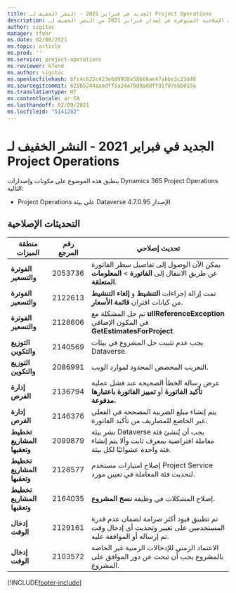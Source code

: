 ```yaml
---
title: الجديد في فبراير 2021 - النشر الخفيف لـ Project Operations
description: يوفر هذا الموضوع معلومات حول التحديثات الإصلاحية المتوفرة في إصدار فبراير 2021 من النشر الخفيف لـ Project Operations.
author: sigitac
manager: tfehr
ms.date: 02/08/2021
ms.topic: article
ms.prod: ''
ms.service: project-operations
ms.reviewer: kfend
ms.author: sigitac
ms.openlocfilehash: bfc4c622c423e689938e58666ae47abbe3c23d48
ms.sourcegitcommit: 625b5244aaadff5a24a79d9addff91f87c6b015a
ms.translationtype: HT
ms.contentlocale: ar-SA
ms.lasthandoff: 02/09/2021
ms.locfileid: "5141282"
---
```

# <a name="whats-new-february-2021---project-operations-lite-deployment"></a>الجديد في فبراير 2021 - النشر الخفيف لـ Project Operations

ينطبق هذه الموضوع على مكونات وإصدارات Dynamics 365 Project Operations التالية:

  - Project Operations على بيئة Dataverse الإصدار 4.7.0.95

## <a name="quality-updates"></a>التحديثات الإصلاحية

| **منطقة الميزات** | **رقم المرجع** | **تحديث إصلاحي** |
| --- | --- | --- |
| **الفوترة والتسعير** | 2053736  | يمكن الآن الوصول إلى تفاصيل سطر الفاتورة عن طريق الانتقال إلى **الفاتورة** > **المعلومات المتعلقة**. |
| **الفوترة والتسعير** | 2122613  | تمت إزالة إجراءات **التنشيط** و **إلغاء التنشيط** من كيانات اقتران **قائمة الأسعار**. |
| **الفوترة والتسعير** | 2128606  | تم حل المشكلة مع **ullReferenceException** في المكون الإضافي **GetEstimatesForProject**. |
| **التوزيع والتكوين** | 2140569  | يجب عدم تثبيت حل المشروع في بيئات Dataverse. |
| **التوزيع والتكوين** | 2086991  | التعريب المخصص المحدود لموارد الويب. |
| **إدارة الفرص** | 2136794  | عرض رسالة الخطأ الصحيحة عند فشل عملية **تأكيد الفاتورة** أو **تمييز الفاتورة باعتبارها مدفوعة**، |
| **إدارة الفرص** | 2146376  | يتم إنشاء مبلغ الضريبة المصححة في الفعلي غير الخاضع للمصاريف من تأكيد الفاتورة. |
| **تخطيط المشاريع وتعقبها** | 2099879  | نشر بيئة Dataverse يجب أن يُنشئ فئة معاملة افتراضية بمعرف ثابت وألا يتم إنشاء فئة واحدة عشوائيًا لكل بيئة. |
| **تخطيط المشاريع وتعقبها** | 2128577  | إصلاح امتيازات مستخدم Project Service لتحديث فئة المعاملة في تعيين مورد. |
| **تخطيط المشاريع وتعقبها** | 2164035  | إصلاح المشكلات في وظيفة **نسخ المشروع**. |
| **إدخال الوقت** | 2129161  | تم تطبيق قيود أكثر صرامة لضمان عدم قدرة المستخدمين على تغيير وتحديث أي إدخال وقت تم إرساله أو الموافقة عليه. |
| **إدخال الوقت** | 2103572  | الاعتماد الزمني للإدخالات الزمنية غير الخاصة بالمشروع يجب أن تبحث عن دور الموافق على المشروع. |


[!INCLUDE[footer-include](../../includes/footer-banner.md)]